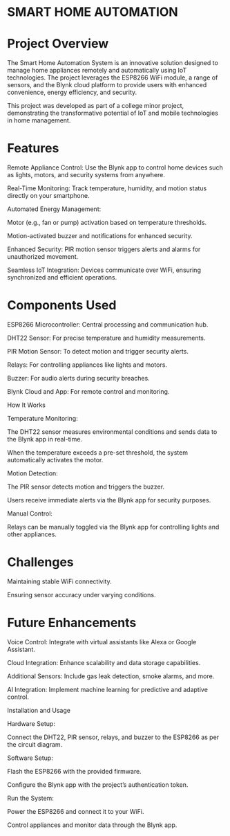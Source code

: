 # SMART HOME AUTOMATION
# Project Overview

The Smart Home Automation System is an innovative solution designed to manage home appliances remotely and automatically using IoT technologies. The project leverages the ESP8266 WiFi module, a range of sensors, and the Blynk cloud platform to provide users with enhanced convenience, energy efficiency, and security.

This project was developed as part of a college minor project, demonstrating the transformative potential of IoT and mobile technologies in home management.

# Features

Remote Appliance Control: Use the Blynk app to control home devices such as lights, motors, and security systems from anywhere.

Real-Time Monitoring: Track temperature, humidity, and motion status directly on your smartphone.

Automated Energy Management:

Motor (e.g., fan or pump) activation based on temperature thresholds.

Motion-activated buzzer and notifications for enhanced security.

Enhanced Security: PIR motion sensor triggers alerts and alarms for unauthorized movement.

Seamless IoT Integration: Devices communicate over WiFi, ensuring synchronized and efficient operations.

# Components Used

ESP8266 Microcontroller: Central processing and communication hub.

DHT22 Sensor: For precise temperature and humidity measurements.

PIR Motion Sensor: To detect motion and trigger security alerts.

Relays: For controlling appliances like lights and motors.

Buzzer: For audio alerts during security breaches.

Blynk Cloud and App: For remote control and monitoring.

How It Works

Temperature Monitoring:

The DHT22 sensor measures environmental conditions and sends data to the Blynk app in real-time.

When the temperature exceeds a pre-set threshold, the system automatically activates the motor.

Motion Detection:

The PIR sensor detects motion and triggers the buzzer.

Users receive immediate alerts via the Blynk app for security purposes.

Manual Control:

Relays can be manually toggled via the Blynk app for controlling lights and other appliances.

# Challenges

Maintaining stable WiFi connectivity.

Ensuring sensor accuracy under varying conditions.

# Future Enhancements

Voice Control: Integrate with virtual assistants like Alexa or Google Assistant.

Cloud Integration: Enhance scalability and data storage capabilities.

Additional Sensors: Include gas leak detection, smoke alarms, and more.

AI Integration: Implement machine learning for predictive and adaptive control.

Installation and Usage

Hardware Setup:

Connect the DHT22, PIR sensor, relays, and buzzer to the ESP8266 as per the circuit diagram.

Software Setup:

Flash the ESP8266 with the provided firmware.

Configure the Blynk app with the project’s authentication token.

Run the System:

Power the ESP8266 and connect it to your WiFi.

Control appliances and monitor data through the Blynk app.

